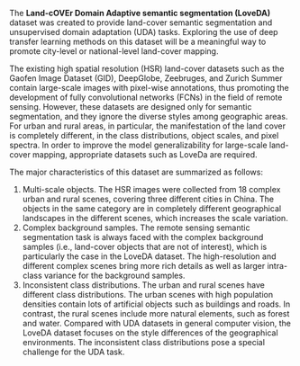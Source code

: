 The **Land-cOVEr Domain Adaptive semantic segmentation (LoveDA)** dataset was created to provide land-cover semantic segmentation and unsupervised domain adaptation (UDA) tasks. Exploring the use of deep transfer learning methods on this dataset will be a meaningful way to promote city-level or national-level land-cover mapping.

The existing high spatial resolution (HSR) land-cover datasets such as the Gaofen Image Dataset (GID), DeepGlobe, Zeebruges, and Zurich Summer contain large-scale images with pixel-wise annotations, thus promoting the development of fully convolutional networks (FCNs) in the field of remote sensing. However, these datasets are designed only for semantic segmentation, and they ignore the diverse styles among geographic areas. For urban and rural areas, in particular, the manifestation of the land cover is completely different, in the class distributions, object scales, and pixel spectra. In order to improve the model generalizability for large-scale land-cover mapping, appropriate datasets such as LoveDa are required.

The major characteristics of this dataset are summarized as follows:

1) Multi-scale objects. The HSR images were collected from
   18 complex urban and rural scenes, covering three different cities in China. The objects in the same category are in completely different geographical landscapes in the different scenes, which increases the scale variation.
2) Complex background samples. The remote sensing semantic segmentation task is always faced with the complex background samples (i.e., land-cover objects that are not of interest), which is particularly the case in the LoveDA dataset. The high-resolution and different complex scenes bring more rich details as well as larger intra-class variance for the background samples.
3) Inconsistent class distributions. The urban and rural scenes have different class distributions. The urban scenes with high population densities contain lots of artificial objects such as buildings and roads. In contrast, the rural scenes include more natural elements, such as forest and water. Compared with UDA datasets in general computer vision, the LoveDA dataset focuses on the style differences of the geographical environments. The inconsistent class distributions pose a special challenge for the UDA task.
